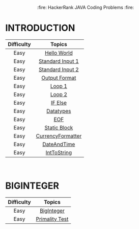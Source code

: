 <p align="center">
  :fire: HackerRank JAVA Coding Problems :fire:

# INTRODUCTION
</p>

<p align="center">

 Difficulty | Topics|
:---: |:---: |
Easy |[Hello World](https://github.com/Ram11Coder/HackerRank-JAVA/blob/master/Introduction/HelloWorld.java "Hello World")| 
Easy | [Standard Input 1](https://github.com/Ram11Coder/HackerRank-JAVA/blob/master/Introduction/StdIO.java "StdIO 1")| 
Easy | [Standard Input 2](https://github.com/Ram11Coder/HackerRank-JAVA/blob/master/Introduction/StdInput.java "StdIO 2") |
Easy | [Output Format](https://github.com/Ram11Coder/HackerRank-JAVA/blob/master/Introduction/OutputFormat.java "Output Format") |
Easy | [Loop 1](https://github.com/Ram11Coder/HackerRank-JAVA/blob/master/Introduction/Loops1.java "Loop 1 ") |
Easy | [Loop 2](https://github.com/Ram11Coder/HackerRank-JAVA/blob/master/Introduction/Loops2.java " Loop 2") |
Easy | [IF Else](https://github.com/Ram11Coder/HackerRank-JAVA/blob/master/Introduction/IfElse.java "If else") |
Easy | [Datatypes](https://github.com/Ram11Coder/HackerRank-JAVA/blob/master/Introduction/Datatypes.java "Datatype ") |
Easy | [EOF](https://github.com/Ram11Coder/HackerRank-JAVA/blob/master/Introduction/EOF.java "EOF") |
Easy | [Static Block](https://github.com/Ram11Coder/HackerRank-JAVA/blob/master/Introduction/StaticBlock.java "Static block") |
Easy | [CurrencyFormatter](https://github.com/Ram11Coder/HackerRank-JAVA/blob/master/Introduction/CurrencyFormatter.java "CurrencyFormatter") |
Easy | [DateAndTime](https://github.com/Ram11Coder/HackerRank-JAVA/blob/master/Introduction/DateAndTime.java "DateAndTime") |
Easy | [IntToString](https://github.com/Ram11Coder/HackerRank-JAVA/blob/master/Introduction/IntToString.java "IntToString") |
</p>

<br>

<p align="center">
<h1>BIGINTEGER </h1>

 Difficulty | Topics|
:---: |:---: |
Easy |[BigInteger](https://github.com/Ram11Coder/HackerRank-JAVA/blob/master/BigNumbers/Easy/BigIntegerSample.java "Big integer")| 
Easy | [Primality Test](https://github.com/Ram11Coder/HackerRank-JAVA/blob/master/BigNumbers/Easy/PrimalityTest.java "Prime Test")| 
</p>
